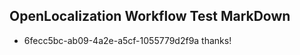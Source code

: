 ## OpenLocalization Workflow Test MarkDown
* 6fecc5bc-ab09-4a2e-a5cf-1055779d2f9a 
thanks!

<!--HONumber=Mar16_HO5-->


